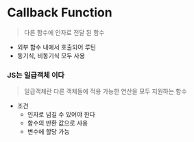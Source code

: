 # Callback Function

> 다른 함수에 인자로 전달 된 함수

- 외부 함수 내에서 호출되어 루틴
- 동기식, 비동기식 모두 사용

### JS는 일급객체 이다

> 일급객체란 다른 객체들에 적용 가능한 연산을 모두 지원하는 함수

- 조건
  - 인자로 넘길 수 있어야 한다
  - 함수의 반환 값으로 사용
  - 변수에 할당 가능


